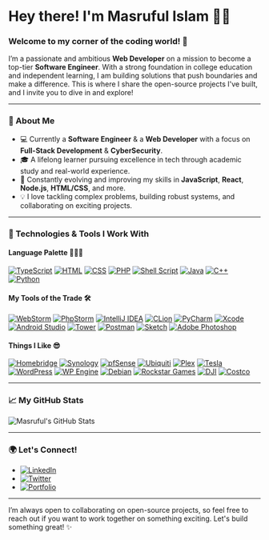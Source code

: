 # Hey there! I'm Masruful Islam 👋🏼 
### Welcome to my corner of the coding world! 🚀 

I’m a passionate and ambitious **Web Developer** on a mission to become a top-tier **Software Engineer**. With a strong foundation in college education and independent learning, I am building solutions that push boundaries and make a difference. This is where I share the open-source projects I've built, and I invite you to dive in and explore! 

--- 

### 🚀 About Me 
- 💻 Currently a **Software Engineer** & a **Web Developer** with a focus on **Full-Stack Development** & **CyberSecurity**. 
- 🎓 A lifelong learner pursuing excellence in tech through academic study and real-world experience. 
- 🌱 Constantly evolving and improving my skills in **JavaScript**, **React**, **Node.js**, **HTML/CSS**, and more. 
- 💡 I love tackling complex problems, building robust systems, and collaborating on exciting projects. 

--- 

### 🔧 Technologies & Tools I Work With 

#### Language Palette 🧑🏻‍💻
[![TypeScript](https://img.shields.io/badge/-TypeScript-3178C6?style=for-the-badge&logo=typescript&logoColor=white)](https://www.typescriptlang.org/) 
[![HTML](https://img.shields.io/badge/-HTML-E34F26?style=for-the-badge&logo=html5&logoColor=white)](https://developer.mozilla.org/en-US/docs/Web/HTML) 
[![CSS](https://img.shields.io/badge/-CSS-1572B6?style=for-the-badge&logo=css3&logoColor=white)](https://developer.mozilla.org/en-US/docs/Web/CSS) 
[![PHP](https://img.shields.io/badge/-PHP-777BB4?style=for-the-badge&logo=php&logoColor=white)](https://www.php.net/) 
[![Shell Script](https://img.shields.io/badge/-Shell_Script-121011?style=for-the-badge&logo=gnubash&logoColor=white)](https://en.wikipedia.org/wiki/Shell_script) 
[![Java](https://img.shields.io/badge/-Java-007396?style=for-the-badge&logo=java&logoColor=white)](https://www.java.com/) 
[![C++](https://img.shields.io/badge/-C++-00599C?style=for-the-badge&logo=c%2B%2B&logoColor=white)](https://isocpp.org/) 
[![Python](https://img.shields.io/badge/-Python-3776AB?style=for-the-badge&logo=python&logoColor=white)](https://www.python.org/) 

#### My Tools of the Trade 🛠️
[![WebStorm](https://img.shields.io/badge/-WebStorm-000000?style=for-the-badge&logo=webstorm&logoColor=white)](https://www.jetbrains.com/webstorm/) 
[![PhpStorm](https://img.shields.io/badge/-PhpStorm-000000?style=for-the-badge&logo=phpstorm&logoColor=white)](https://www.jetbrains.com/phpstorm/) 
[![IntelliJ IDEA](https://img.shields.io/badge/-IntelliJ_IDEA-000000?style=for-the-badge&logo=intellijidea&logoColor=white)](https://www.jetbrains.com/idea/) 
[![CLion](https://img.shields.io/badge/-CLion-000000?style=for-the-badge&logo=clion&logoColor=white)](https://www.jetbrains.com/clion/) 
[![PyCharm](https://img.shields.io/badge/-PyCharm-000000?style=for-the-badge&logo=pycharm&logoColor=white)](https://www.jetbrains.com/pycharm/) 
[![Xcode](https://img.shields.io/badge/-Xcode-007ACC?style=for-the-badge&logo=xcode&logoColor=white)](https://developer.apple.com/xcode/) 
[![Android Studio](https://img.shields.io/badge/-Android_Studio-3DDC84?style=for-the-badge&logo=androidstudio&logoColor=white)](https://developer.android.com/studio) 
[![Tower](https://img.shields.io/badge/-Tower-2C2C2C?style=for-the-badge&logo=tower&logoColor=white)](https://www.git-tower.com/) 
[![Postman](https://img.shields.io/badge/-Postman-FF6C37?style=for-the-badge&logo=postman&logoColor=white)](https://www.postman.com/) 
[![Sketch](https://img.shields.io/badge/-Sketch-F7B500?style=for-the-badge&logo=sketch&logoColor=white)](https://www.sketch.com/) 
[![Adobe Photoshop](https://img.shields.io/badge/-Adobe_Photoshop-31A8FF?style=for-the-badge&logo=adobephotoshop&logoColor=white)](https://www.adobe.com/products/photoshop.html) 

#### Things I Like 😎
[![Homebridge](https://img.shields.io/badge/-Homebridge-49B6FF?style=for-the-badge&logo=homebridge&logoColor=white)](https://homebridge.io/) 
[![Synology](https://img.shields.io/badge/-Synology-003366?style=for-the-badge&logo=synology&logoColor=white)](https://www.synology.com/) 
[![pfSense](https://img.shields.io/badge/-pfSense-2196F3?style=for-the-badge&logo=pfsense&logoColor=white)](https://www.pfsense.org/) 
[![Ubiquiti](https://img.shields.io/badge/-Ubiquiti-007BFF?style=for-the-badge&logo=ubiquiti&logoColor=white)](https://www.ui.com/) 
[![Plex](https://img.shields.io/badge/-Plex-E6A100?style=for-the-badge&logo=plex&logoColor=white)](https://www.plex.tv/) 
[![Tesla](https://img.shields.io/badge/-Tesla-CC0000?style=for-the-badge&logo=tesla&logoColor=white)](https://www.tesla.com/) 
[![WordPress](https://img.shields.io/badge/-WordPress-21759B?style=for-the-badge&logo=wordpress&logoColor=white)](https://wordpress.org/) 
[![WP Engine](https://img.shields.io/badge/-WPEngine-0099D6?style=for-the-badge&logo=wpengine&logoColor=white)](https://wpengine.com/) 
[![Debian](https://img.shields.io/badge/-Debian-A80030?style=for-the-badge&logo=debian&logoColor=white)](https://www.debian.org/) 
[![Rockstar Games](https://img.shields.io/badge/-Rockstar_Games-E44100?style=for-the-badge&logo=rockstargames&logoColor=white)](https://www.rockstargames.com/) 
[![DJI](https://img.shields.io/badge/-DJI-333333?style=for-the-badge&logo=dji&logoColor=white)](https://www.dji.com/) 
[![Costco](https://img.shields.io/badge/-Costco-CC0000?style=for-the-badge&logo=costco&logoColor=white)](https://www.costco.com/) 

--- 

### 📈 My GitHub Stats 

![Masruful's GitHub Stats](https://github-readme-stats.vercel.app/api?username=MasrufulIslam&show_icons=true&hide_title=true&count_private=true&hide=prs&theme=dark) 

--- 

### 🌍 Let's Connect! 
- [![LinkedIn](https://img.shields.io/badge/-LinkedIn-0A66C2?style=for-the-badge&logo=linkedin&logoColor=white)](https://www.linkedin.com/in/masruful-islam/) 
- [![Twitter](https://img.shields.io/badge/-Twitter-1DA1F2?style=for-the-badge&logo=twitter&logoColor=white)](https://x.com/MasrufulN) 
- [![Portfolio](https://img.shields.io/badge/-Portfolio-FF7700?style=for-the-badge&logo=wordpress&logoColor=white)](https://masrufulislam.github.io/portfolio/) 

--- 

I’m always open to collaborating on open-source projects, so feel free to reach out if you want to work together on something exciting. Let's build something great! ✨
